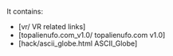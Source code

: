 It contains:
* [vr/ VR related links]
* [topalienufo.com_v1.0/ topalienufo.com v1.0]
* [hack/ascii_globe.html ASCII_Globe]
